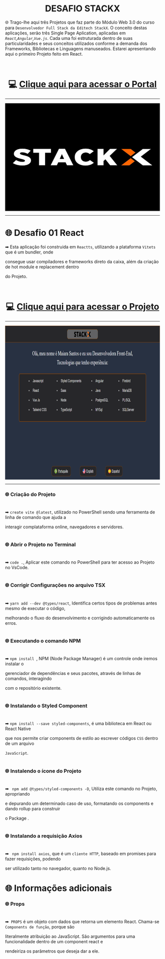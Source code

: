 <div align="center">
 
 # DESAFIO STACKX

</div>

🌐 Trago-lhe aqui três Projetos que faz parte do Módulo Web 3.0 do curso para `Desenvolvedor Full Stack da Editech StackX`. O conceito destas aplicações,  serão três  Single Page Aplication, aplicadas em <i>`React`,`Angular`,`Vue.js`</i>. Cada uma foi estruturada dentro de suas particularidades e seus conceitos utilizados  conforme a demanda dos Frameworks, Bibliotecas e Linguagens manuseados. 
 Estarei apresentando aqui o primeiro Projeto feito em React.
 
 <br>
 
# <div align="center">💻 [Clique aqui para acessar o Portal](https://stackx.com.br/)
 
 
 
 ***
 
 <img src="./stack.jpg" align="center" height="350em" width="150%">
 
 </div>
 
 ***
 
 # 🌐 Desafio 01 React
 
 ➡ Esta aplicação foi construida em `Reactts`, utilizando a plataforma `Vitets` que é um bundler, onde 
 
 consegue usar compiladores e frameworks direto  da caixa,  além da criação de hot module e replacement dentro 
 
 do Projeto.
  
  <br>
  
  # <div align="center">💻 [Clique aqui para acessar o Projeto](https://desafioweb30-react.netlify.app/)
   
   ***
   
   <img src="react.png" align="center" height="500em" width="100%">
   
   ***
   
   ### 🌐 Criação do Projeto
   
   #
   
   
   ➡ ```create vite @latest```, utilizado no PowerShell sendo uma ferramenta de linha de comando que ajuda a 
   
   interagir complataforma online, navegadores e servidores.
 
 #
 
  ### 🌐 Abrir o Projeto no Terminal
   
   #
   
   
   ➡ ```code .```, Aplicar este comando no PowerShell para ter acesso ao Projeto no VsCode.
 
 #
 
  ### 🌐 Corrigir Configurações no arquivo TSX
   
   #
   
   
   ➡ ```yarn add --dev @types/react```, Identifica certos tipos de problemas antes mesmo de executar o código, 
   
   melhorando o fluxo do desenvolvimento e corrigindo automaticamente os erros.
 
 #
 
  ### 🌐 Executando o comando NPM
   
   #
   
   
   ➡ ```npm install ```, NPM (Node Package Manager) é um controle onde iremos instalar o 
   
   gerenciador de dependências e seus pacotes, através de linhas de comandos, interagindo 
   
   com o repositório existente.
 
 #
 
  ### 🌐 Instalando o Styled Component
   
   #
   
   
   ➡ ```npm install --save styled-components```, é uma biblioteca em React ou React Native 
   
   que nos permite criar components de estilo ao escrever códigos `CSS` dentro de um arquivo 
   
   `JavaScript`.
 
 #
 
  ### 🌐 Instalendo o ícone do Projeto
   
   #
   
   
   ➡ ``` npm add @types/styled-components -D```, Utiliza este comando no Projeto, apropriando 
   
   e depurando um determinado  caso de uso,  formatando os components e dando rollup para construir 
   
   o Package .
 
 #
 
  ### 🌐 Instalando a requisição Axios
   
   #
   
   
   ➡ ``` npm install axios```, que é um `cliente HTTP`, baseado em promises para fazer requisições, podendo 
   
   ser utilizado tanto no navegador, quanto no Node.js.
 
  #
 
  # 🌐 Informações adicionais
   
   ### 🌐 Props
 
 #
   
   
   ➡`` PROPS`` é um objeto  com dados que retorna um elemento React. Chama-se `Components de função`, porque são 
   
   literalmente  atribuição ao JavaScript. São argumentos para uma funcionalidade dentro de um component react e 
   
   rendeiriza os parâmetros que  deseja dar a ele.
